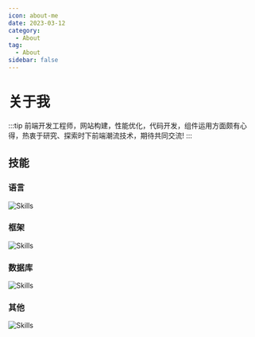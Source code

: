 ```yaml
---
icon: about-me
date: 2023-03-12
category:
  - About
tag:
  - About
sidebar: false
---
```

# 关于我
:::tip
前端开发工程师，网站构建，性能优化，代码开发，组件运用方面颇有心得，热衷于研究、探索时下前端潮流技术，期待共同交流!
:::
## 技能
### 语言
<img src="https://skillicons.dev/icons?i=javascript,ts,jquery,python,html,css,java,md,sass,bash&theme=dark&&perline=10" alt="Skills"/>

### 框架
<img src="https://skillicons.dev/icons?i=vue,nodejs,electron&theme=dark&&perline=10" alt="Skills"/>

### 数据库
<img src="https://skillicons.dev/icons?i=mysql,redis&theme=dark&&perline=10" alt="Skills"/>

### 其他
<img src="https://skillicons.dev/icons?i=ps,postman,pr,git,github,idea,linux,svg&theme=dark&&perline=10" alt="Skills"/>

